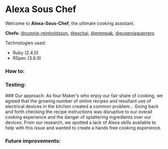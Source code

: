 # Alexa Sous Chef

Welcome to **Alexa-Sous-Chef**, the ultimate cooking assistant.

**Chefs:** [@connie-reinholdsson](https://github.com/connie-reinholdsson), [@exchai](https://github.com/exchai93), [@emmpak](https://github.com/emmpak), [@eugeniaguerrero](https://github.com/emmpak)

Technologies used:
* Ruby (2.4.0)
* RSpec (3.6.0)

### How to:

### Testing:

### Our approach:
As four Maker's who enjoy our fair share of cooking, we agreed that the growing number of online recipes and resultant use of electrical devices in the kitchen created a common problem... Going back and forth checking the recipe instructions was disruptive to our overall cooking experience and the danger of splattering ingredients over our devices. From our research, we spotted a lack of Alexa skills available to help with this issue and wanted to create a hands free cooking experience.

### Future improvements:
